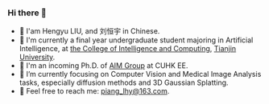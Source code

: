 ### Hi there 👋

  - 👋 I'am Hengyu LIU, and 刘恒宇 in Chinese.
  - 🏫 I'm currently a final year undergraduate student majoring in Artificial Intelligence, at [the College of Intelligence and Computing](https://cic.tju.edu.cn/), [Tianjin University](https://www.tju.edu.cn/).
  - 💼 I'm an incoming Ph.D. of [AIM Group](https://www.ee.cuhk.edu.hk/~yxyuan/index.htm) at CUHK EE.
  - 🌱 I’m currently focusing on Computer Vision and Medical Image Analysis tasks, especially diffusion methods and 3D Gaussian Splatting.
  - 📮 Feel free to reach me: piang_lhy@163.com.

